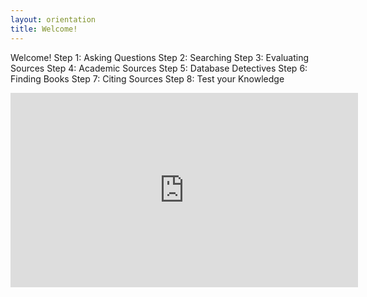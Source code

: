 ```yaml
---
layout: orientation
title: Welcome!
---
```

Welcome!
Step 1: Asking Questions
Step 2: Searching
Step 3: Evaluating Sources
Step 4: Academic Sources
Step 5: Database Detectives
Step 6: Finding Books
Step 7: Citing Sources
Step 8: Test your Knowledge

<iframe width="556" height="311" src="https://www.youtube.com/embed/FVrbthseTL0" title="The Library Can Help With That!" frameborder="0" allow="accelerometer; autoplay; clipboard-write; encrypted-media; gyroscope; picture-in-picture; web-share" referrerpolicy="strict-origin-when-cross-origin" allowfullscreen></iframe>

